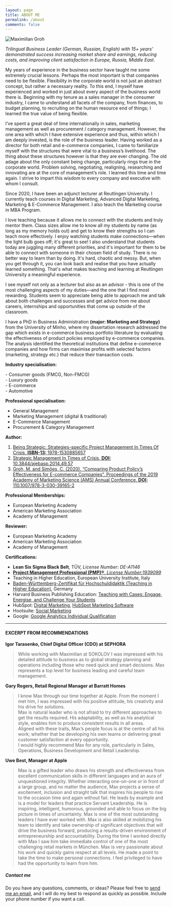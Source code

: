 ```yaml
---
layout: page
title: ABOUT ME
permalink: /about
comments: false
---
```


<div class="row justify-content-between">
<div class="col-md-8 pr-5">

<div class="book">
    <img src="{{ site.baseurl }}/assets/images/about_me.jpg" class="book__image" alt="Maximilian Groh">
    <div class="book__text">

<p><em>Trilingual Business Leader (German, Russian, English) with 15+ years’ demonstrated success increasing market share and earnings, reducing costs, and improving client satisfaction in Europe, Russia, Middle East.</em></p>

<p>My years of experience in the business sector have taught me some extremely crucial lessons. Perhaps the most important is that companies need to be flexible. Flexibility in the corporate world is not just an abstract concept, but rather a necessary reality. To this end, I myself have experienced and worked in just about every aspect of the business world there is. Beginning with my tenure as a sales manager in the consumer industry, I came to understand all facets of the company, from finances, to budget planning, to recruiting on the human resource end of things; I learned the true value of being flexible.</p>

<p>I’ve spent a great deal of time internationally in sales, marketing management as well as procurement / category management. However, the one area with which I have extensive experience and thus, within which I am deeply invested, is the role of the business leader. Having worked as a director for both retail and e-commerce companies, I came to familiarize myself with the structures that were vital to a business’s livelihood. The thing about these structures however is that they are ever changing. The old adage about the only constant being change, particularly rings true in the corporate world. Problem solving, negotiating, realigning, researching and innovating are at the core of management’s role. I learned this time and time again. I strive to impart this wisdom to every company and executive with whom I consult.</p>

<p>Since 2020, I have been an adjunct lecturer at Reutlingen University. I currently teach courses in Digital Marketing, Advanced Digital Marketing, Marketing  & E-Commerce Management. I also teach the Marketing course in MBA Program.</p>

<p>
I love teaching because it allows me to connect with the students and truly mentor them. Class sizes allow me to know all my students by name (as long as my memory holds out) and get to know their strengths so I can teach more effectively. I enjoy watching students make connections—when the light bulb goes off; it's great to see! I also understand that students today are juggling many different priorities, and it's important for them to be able to connect with someone in their chosen field of study. There is no better way to learn than by doing. It's hard, chaotic and messy. But, when you get through it, you can look back and realise that you have actually learned something. That's what makes teaching and learning at Reutlingen University a meaningful experience.</p>

<p>
I see myself not only as a lecturer but also as an advisor - this is one of the most challenging aspects of my duties—and the one that I find most rewarding. Students seem to appreciate being able to approach me and talk about both challenges and successes and get advice from me about careers, internships and opportunities that come up outside of the classroom.</p>

<p>
I have a PhD in Business Administration <strong>(major: Marketing and Strategy)</strong> from the University of Minho, where my dissertation research addressed the gap which exists in e-commerce business portfolio literature by evaluating the effectiveness of product policies employed by e-commerce companies. The analysis identified the theoretical institutions that define e-commerce companies and how firms can maximise profits with selected factors (marketing, strategy etc.) that reduce their transaction costs.</p>



<p><strong>Industry specialisation:</strong></p>
<p>
- Consumer goods (FMCG, Non-FMCG)<br/>
- Luxury goods<br/>
- E-commerce<br/>
- Automotive
</p>

<p><strong>Professional specialisation:</strong></p>
<p>

- General Management<br />
- Marketing Management (digital & traditional) <br />
- E-Commerce Management <br />
- Procurement & Category Management<br />
</p>

<p><strong>Author:</strong></p>
<ol>
<li><a href="{{ site.baseurl }}/book/">Being Strategic: Strategies-specific Project Management In Times Of Crisis, <strong>ISBN-13: </strong>1978-1530885657 </a></li>
<li><a href="http://thescipub.com/pdf/10.3844/ajebasp.2014.49.57">Strategic Management In Times of Crisis, <strong>DOI: </strong>10.3844/ajebasp.2014.49.57</a></li>
<li><a href="https://www.springer.com/gp/book/9783030391645">Groh, M. and Simões, C. (2020). “Comparing Product Policy’s Effectiveness for E-commerce Companies”. Proceedings of the 2019 Academy of Marketing Science (AMS) Annual Conference.  <strong>DOI: </strong>110.1007/978-3-030-39165-2</a></li>
</ol>

<p><strong>Professional Memberships:</strong></p>
<ul>
<li>European Marketing Academy</li>
<li>American Marketing Association</li>
<li>Academy of Management</li>
</ul>

<p><strong>Reviewer:</strong></p>
<ul>
<li>European Marketing Academy</li>
<li>American Marketing Association</li>
<li>Academy of Management</li>
</ul>

<p><strong>Certifications:</strong></p>
<ul>
<li><strong>Lean Six Sigma Black Belt</strong>,  TÜV, <em>License Number: DE-A1146</em></li>
<li><a href="https://www.youracclaim.com/badges/44ac1d88-3b09-40e8-b2ea-47eb46d712c3"><strong>Project Management Professional (PMP)®</strong>, <em>License Number:1939099</em></a></li>
<li>Teaching in Higher Education, European University Institute, Italy</li>
<li><a href="{{ site.baseurl }}/assets/files/BW_Zertifikat_Groh.pdf" target="_blank" rel="nofollow">Baden-Württemberg-Zertifikat für Hochschuldidaktik (Teaching in Higher Education)</a>, Germany</li>
<li>Harvard Business Publishing Education: <a href="{{ site.baseurl }}/assets/files/Groh_HE_Seminar_August 2022.pdf" target="_blank" rel="nofollow">Teaching with Cases: Engage, Energise, and Challenge Your Students</a></li>
<li>HubSpot: <a href="https://app-eu1.hubspot.com/academy/achievements/3dcy5wry/en/1/maximilian-groh/digital-marketing" target="_blank" rel="nofollow">Digital Marketing</a>, <a href="https://app-eu1.hubspot.com/academy/achievements/zq5sk0gj/en/1/maximilian-groh/hubspot-marketing-software" target="_blank" rel="nofollow">HubSpot Marketing Software</a></li>
<li>Hootsuite: <a href="https://www.credential.net/7ec3b01a-2ca2-4d9e-81ae-fcf5b677f71a" target="_blank" rel="nofollow">Social Marketing</a></li>
<li>Google: <a href="https://skillshop.exceedlms.com/student/award/Vqkw3qKNjD8ZpgDvEbhqW2bw" target="_blank" rel="nofollow">Google Analytics Individual Qualification</a></li>
</ul>



<hr>

<h4 class="title">EXCERPT FROM RECOMMENDATIONS</h4>

<p><strong>Igor Tarasenko, Chief Digital Officer (CDO) at SEPHORA</strong></p>
<blockquote>
While working with Maximilian at SOKOLOV I was impressed with his detailed attitude to business as to global strategy planning and operations including those who need quick and smart decisions. Max represents a top level for business leading and careful team management.
</blockquote> 

<p><strong>Gary Rogers, Retail Regional Manager at Barratt Homes</strong></p>
<blockquote>
I know Max through our time together at Apple. From the moment I met him, I was impressed with his positive attitude, his creativity and his drive for solutions.<br />Max is natural leader who is not afraid to try different approaches to get the results required. His adaptability, as well as his analytical style, enables him to produce consistent results in all areas.<br />Aligned with these traits, Max’s people focus is at the centre of all his work; whether that be developing his own teams or delivering great customer satisfaction at every opportunity.<br />I would highly recommend Max for any role, particularly in Sales, Operations, Business Development and Retail Leadership.
</blockquote> 

<p><strong>Uwe Best, Manager at Apple</strong></p>
<blockquote>
Max is a gifted leader who draws his strength and effectiveness from excellent communication skills in different languages and an aura of unquestioned integrity. Whether interacting one-on-one or in front of a large group, and no matter the audience, Max projects a sense of excitement, inclusion and straight talk that inspires his people to rise to the occasion time and again without fail. He leads by example and is a model for leaders that practice Servant Leadership. He is inspiring, intelligent, humorous, grounded and able to focus on the big picture in times of uncertainty. Max is one of the most outstanding leaders I have ever worked with. Max is also skilled at mobilizing his team to identify and take ownership of significant objectives that will drive the business forward, producing a results-driven environment of entrepreneurship and accountability. During the time I worked directly with Max I saw him take immediate control of one of the most challenging retail markets in München. Max is very passionate about his work and quickly gains respect at all levels. He made a point to take the time to make personal connections. I feel privileged to have had the opportunity to learn from him.
</blockquote> 

</div>
</div>
</div>

<div class="col-md-4">

<div class="sticky-top sticky-top-80">
<h5>Contact me</h5>
<p>Do you have any questions, comments, or ideas? Please feel free to <a href="#" onclick="d='mgroh.eu'; u='contact'; prompt('Copy address to clipboard',u+'@'+d); return false" title="Click here to send me email"> send me an email</a>, and I will do my best to respond as quickly as possible. Include your phone number if you want a call.</p>

</div>
</div>
</div>
